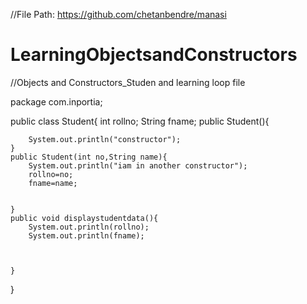 //File Path: https://github.com/chetanbendre/manasi

# LearningObjectsandConstructors
//Objects and Constructors_Studen and learning loop file

package com.inportia;

public class Student{
	int rollno;
	String fname;
	public Student(){
		
		System.out.println("constructor");
	}
	public Student(int no,String name){
		System.out.println("iam in another constructor");
		rollno=no;
		fname=name;
	
		
	}
    public void displaystudentdata(){
    	System.out.println(rollno);
    	System.out.println(fname);
    	
    	
    	
    }



}
